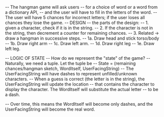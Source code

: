 -- The hangman game will ask users
-- for a choice of word or a word from a dictionary API,
-- and the user will have to fill in the letters of the word.
-- The user will have 5 chances for incorrect letters; if the user loses all chances they lose the game.
-- DESIGN
-- the parts of the design:
-- 1. given a character, check if it is in the string.
-- 2. If the character is not in the string, then decrement a counter for remaining chances.
-- 3. Related -> draw a hangman in successive steps.
-- 1a. Draw head and stick torso/body
-- 1b. Draw right arm
-- 1c. Draw left arm.
-- 1d. Draw right leg
-- 1e. Draw left leg.

-- LOGIC OF STATE
-- How do we represent the "state" of the game?
-- Naturally, we need a tuple. Let the tuple be 
-- State = (remaining chances/hangman sketch, WordItself, UserFacingString)
-- The UserFacingString will have dashes to represent unfilled/unknown characters.
-- When a guess is correct (the letter is in the string), the UserFacingString will update the location
-- that contains the character to display the character. The WordItself will substitute the actual letter
-- to be a dash.

-- Over time, this means the WordItself will become only dashes, and the UserFacingString will become the real word.